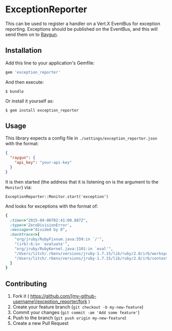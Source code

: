 # ExceptionReporter

This can be used to register a handler on a Vert.X EventBus for exception reporting.  Exceptions should be published on the EventBus, and this will send them on to [Raygun](raygun.io).

## Installation

Add this line to your application's Gemfile:

```ruby
gem 'exception_reporter'
```

And then execute:

    $ bundle

Or install it yourself as:

    $ gem install exception_reporter

## Usage

This library expects a config file in `./settings/exception_reporter.json` with the format:

```json
{
  "raygun": {
    "api_key": "your-api-key"
  }
}
```

It is then started (the address that it is listening on is the argument to the `Monitor`) via:

```
ExceptionReporter::Monitor.start('exception')
```

And looks for exceptions with the format of:

```ruby
{
  :time=>"2015-04-06T02:41:00.887Z",
  :type=>'ZeroDivisionError',
  :message=>"divided by 0",
  :backtrace=>[
    "org/jruby/RubyFixnum.java:559:in `/'",
    "(irb):6:in `evaluate'",
    "org/jruby/RubyKernel.java:1101:in `eval'",
    "/Users/litch/.rbenv/versions/jruby-1.7.15/lib/ruby/2.0/irb/workspace.rb:86:in `evaluate'",
    "/Users/litch/.rbenv/versions/jruby-1.7.15/lib/ruby/2.0/irb/context.rb:380:in `evaluate'"
  ]
}
```


## Contributing

1. Fork it ( https://github.com/[my-github-username]/exception_reporter/fork )
2. Create your feature branch (`git checkout -b my-new-feature`)
3. Commit your changes (`git commit -am 'Add some feature'`)
4. Push to the branch (`git push origin my-new-feature`)
5. Create a new Pull Request
